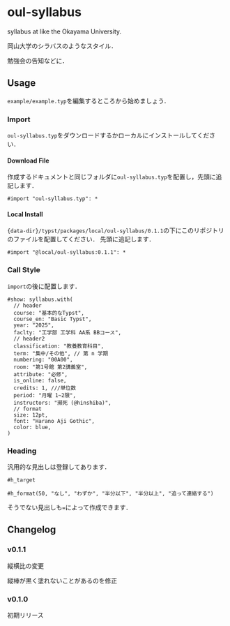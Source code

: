 # oul-syllabus

syllabus at like the Okayama University.

岡山大学のシラバスのようなスタイル．

勉強会の告知などに．

## Usage

`example/example.typ`を編集するところから始めましょう．

### Import

`oul-syllabus.typ`をダウンロードするかローカルにインストールしてください．

#### Download File

作成するドキュメントと同じフォルダに`oul-syllabus.typ`を配置し，先頭に追記します．

```typst
#import "oul-syllabus.typ": *
```

#### Local Install

`{data-dir}/typst/packages/local/oul-syllabus/0.1.1`の下にこのリポジトリのファイルを配置してください．
先頭に追記します．

```typst
#import "@local/oul-syllabus:0.1.1": *
```

### Call Style

`import`の後に配置します．

```typst
#show: syllabus.with(
  // header
  course: "基本的なTypst",
  course_en: "Basic Typst",
  year: "2025",
  faclty: "工学部 工学科 AA系 BBコース",
  // header2
  classification: "教養教育科目",
  term: "集中/その他", // 第 n 学期
  numbering: "00A00",
  room: "第1号館 第2講義室",
  attribute: "必修",
  is_online: false,
  credits: 1, ///単位数
  period: "月曜 1~2限",
  instructors: "瀕死 (@hinshiba)",
  // format
  size: 12pt,
  font: "Harano Aji Gothic",
  color: blue,
)
```

### Heading

汎用的な見出しは登録してあります．

```typst
#h_target

#h_format(50, "なし", "わずか", "半分以下", "半分以上", "追って連絡する")
```

そうでない見出しも`=`によって作成できます．

## Changelog

### v0.1.1

縦横比の変更

縦棒が黒く塗れないことがあるのを修正

### v0.1.0

初期リリース